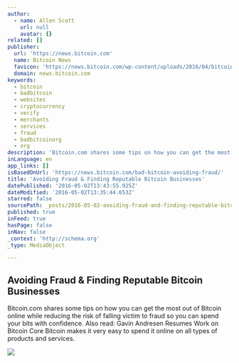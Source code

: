 ```yaml
---
author:
  - name: Allen Scott
    url: null
    avatar: {}
related: []
publisher:
  url: 'https://news.bitcoin.com'
  name: Bitcoin News
  favicon: 'https://news.bitcoin.com/wp-content/uploads/2016/04/bitcoin_fav.png'
  domain: news.bitcoin.com
keywords:
  - bitcoin
  - badbitcoin
  - websites
  - cryptocurrency
  - verify
  - merchants
  - services
  - fraud
  - badbitcoinorg
  - org
description: 'Bitcoin.com shares some tips on how you can get the most out of Bitcoin online while reducing the risk of falling victim to fraud so you can spend your bits with confidence. Also read: Gavin Andresen Resumes Work on Bitcoin Core Bitcoin makes it very easy to spend it online on all types of products and services.'
inLanguage: en
app_links: []
isBasedOnUrl: 'https://news.bitcoin.com/bad-bitcoin-avoiding-fraud/'
title: 'Avoiding Fraud & Finding Reputable Bitcoin Businesses'
datePublished: '2016-05-02T13:43:55.925Z'
dateModified: '2016-05-02T13:35:44.653Z'
starred: false
sourcePath: _posts/2016-05-02-avoiding-fraud-and-finding-reputable-bitcoin-businesses.md
published: true
inFeed: true
hasPage: false
inNav: false
_context: 'http://schema.org'
_type: MediaObject

---
```

<article style=""><h1>Avoiding Fraud &amp; Finding Reputable Bitcoin Businesses</h1><p>Bitcoin.com shares some tips on how you can get the most out of Bitcoin online while reducing the risk of falling victim to fraud so you can spend your bits with confidence. Also read: Gavin Andresen Resumes Work on Bitcoin Core Bitcoin makes it very easy to spend it online on all types of products and services.</p><img src="https://news.bitcoin.com/wp-content/uploads/2016/04/bad-bitcoin.jpg" /></article>